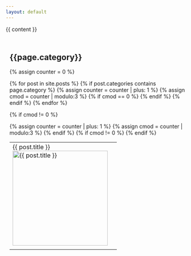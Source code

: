 ```yaml
---
layout: default
---
```


{{ content }} 

<div id="list" class="{{ page.theme }}" style="padding: 10px; ">
<h2>{{page.category}}</h2>

{% assign counter = 0 %}
<table>
<tr>
{% for post in site.posts %}
{% if post.categories contains page.category %}
{% assign counter = counter | plus: 1 %}
{% assign cmod = counter | modulo:3 %}
<td>
{{ post.title }}<br/>
<a href="{{ post.url }}"><img src="{{ post.image }}" class="thumb" alt="{{ post.title }}" width="250" height="250" /></a>
</td>
{% if cmod == 0 %}
</tr>
<tr>
{% endif %}
{% endif %}
{% endfor %}

{% if cmod != 0 %}
<td></td>
{% assign counter = counter | plus: 1 %}
{% assign cmod = counter | modulo:3 %}
{% endif %}
{% if cmod != 0 %}
<td></td>
{% endif %}
</tr>
</table>
</div>
